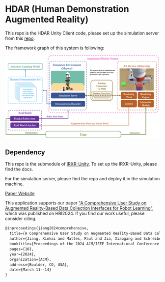 # HDAR (Human Demonstration Augmented Reality)

This repo is the HDAR Unity Client code,
please set up the simulation server from this [repo](https://github.com/intuitive-robots/HDAR-Simulator.git).

The framework graph of this system is following:

![System Review](img/System_Review.png)


## Dependency

This repo is the submodule of [IRXR-Unity](https://github.com/intuitive-robots/IRXR-Unity.git).
To set up the IRXR-Unity, please find the docs.

For the simulation server,
please find the repo and deploy it in the simulation machine.


[Paper Website](https://intuitive-robots.github.io/HDAR-Simulator/)

This application supports our paper ["A Comprehensive User Study on Augmented Reality-Based Data Collection Interfaces for Robot Learning"](https://intuitive-robots.github.io/HDAR-Simulator/), which was published on HRI2024. If you find our work useful, please consider citing.

```latex
@inproceedings{jiang2024comprehensive,
  title={A Comprehensive User Study on Augmented Reality-Based Data Collection Interfaces for Robot Learning},
  author={Jiang, Xinkai and Mattes, Paul and Jia, Xiaogang and Schreiber, Nicolas and Neumann, Gerhard and Lioutikov, Rudolf},
  booktitle={Proceedings of the 2024 ACM/IEEE International Conference on Human-Robot Interaction},
  pages={10},
  year={2024},
  organization={ACM},
  address={Boulder, CO, USA},
  date={March 11--14}
}
```